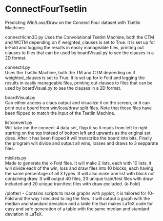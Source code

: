 # ConnectFourTsetlin
Predicting Win/Loss/Draw on the Connect Four dataset with Tsetlin Machines


connect4cnn3D.py 
Uses the Convolutional Tsetlin Machine, both the CTM and WCTM depending on if weighted_clauses is set to True.
                  It is set up for k-Fold and logging the results in easily manageable files, printing out clauses to files that
                  can be used by boardVisual.py to see the clauses in a 2D format.

connect4.py      
Uses the Tsetlin Machine, both the TM and CTM depending on if weighted_clauses is set to True.
                  It is set up for k-Fold and logging the results in easily manageable files, printing out clauses to files that
                  can be used by boardVisual.py to see the clauses in a 2D format.

boardVisual.py   
Can either access a claus output and visualize it on the screen, or it can print out a board from win/loss/draw 
                  split files. Note that those files have been flipped to match the input of the Tsetlin Machine.

listconvert.py   
Will take inn the connect-4 data set, flipp it so it reads from left to right starting on the top instead of bottom
                  left and upwards as the original set does. After it has been flipped it will transcribe the board into bits. Finally
                  the program will divide and output all wins, losses and draws to 3 sepparate files.

mixlists.py      
Made to generate the k-Fold files. It will make 2 lists, each with 10 lists. it will divide each of the win, loss and
                  draw files into 10 blocks, each having the same percentage of all 3 types. It will also make one list with block not 
                  containing draw. It will output 40 files, 20 unique train/test files with draw included and 20 unique train/test files
                  with draw excluded. (k-Fold)
 
 /plotter/ -
 Contains scripts to make graphs with pyplot, it is tailored for 10-Fold and the way I decided to log the files.
          It will output a graph with the median and standard deviation and a table file that makes LaTeX code for easy and 
          safe generation of a table with the same median and standard deviation in LaTeX.

